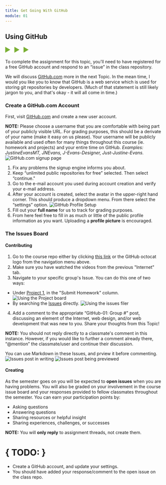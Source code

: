 ```yaml
---
title: Get Going With GitHub
module: 01
---
```


## Using GitHub
<img src="./../../../img/arrow-divider.svg" style="width: 75px; border: none;" />

To complete the assignment for this topic, you'll need to have registered for a free GitHub account and respond to an “issue” in the class repository.

We will discuss [GitHub.com](github.com) more in the next Topic. In the mean time, I would you like you to know that GitHub is a web service which is used for storing git repositories by developers. (Much of that statement is still likely jargon to you, and that's okay - it will all come in time.)


### Create a GitHub.com Account

First, visit [GitHub.com](https://github.com/) and create a new user account.

**NOTE:** Please choose a username that you are comfortable with being part of your publicly visible URL. For grading purposes, this should be a derivate of your name (make it easy on us please). Your username will be publicly available and used often for many things throughout this course (ie. homework and projects) and your entire time on GitHub. _Examples: JustineEvansMT, JNEvans, J-Evans-Designer, Just-Justine-Evans._
![GitHub.com signup page](../imgs/gh_signup.jpg)

1. Fix any problems the signup engine informs you about.
2. Keep “unlimited public repositories for free” selected. Then select “continue."
3. Go to the e-mail account you used during account creation and verify your e-mail address.
4. After your account is created, select the avatar in the upper-right hand corner. This should produce a dropdown menu. From there select the “settings” option.
![GitHub Profile Setup](../imgs/gh_setup1.jpg)
5. Fill out your **full name** for us to track for grading purposes.
6. From here feel free to fill in as much or little of the public profile information as you want. Uploading a **profile picture** is encouraged.


### The Issues Board
#### Contributing
1. Go to the course repo either by clicking [this link](https://github.com/Media-Ed-Online/intro-web-dev) or the GitHub octocat logo from the navigation menu above.
2. Make sure you have watched the videos from the previous "Internet" tab.
3. Navigate to your specific group's Issue. You can do this one of two ways:
- Under [Project 1](https://github.com/Media-Ed-Online/intro-web-dev/projects/7), in the "Submit Homework" column.
![Using the Project board](../imgs/gh-issues-from-project.png)
- By searching the [Issues](https://github.com/Media-Ed-Online/intro-web-dev/issues) directly.
![Using the issues filer](../imgs/gh-issues-from-filter.png)
4. Add a comment to the appropriate “GitHub-01: Group #" post, discussing an element of the Internet, web design, and/or web development that was new to you. Share your thoughts from this Topic!

**NOTE:** You should not reply directly to a classmate's comment in this instance. However, if you would like to further a comment already there, “@mention” the classmate/user and continue their discussion.

You can use Markdown in these Issues, and prview it before commenting.
![Issues post in writing](../imgs/gh-issues-write.png)
![Issues post being previewed](../imgs/gh-issues-preview.png)



#### Creating
As the semester goes on you will be expected to **open issues** when you are having problems. You will also be graded on your involvement in the course issue board and your responses provided to fellow classmates throughout the semester. You can earn your participation points by:
- Asking questions
- Answering questions
- Sharing resources or helpful insight
- Sharing experiences, challenges, or successes

**NOTE:** You will **only reply** to assignment threads, not create them.


# { TODO: }
- Create a GitHub account, and update your settings.
- You should have added your response/comment to the open issue on the class repo.

